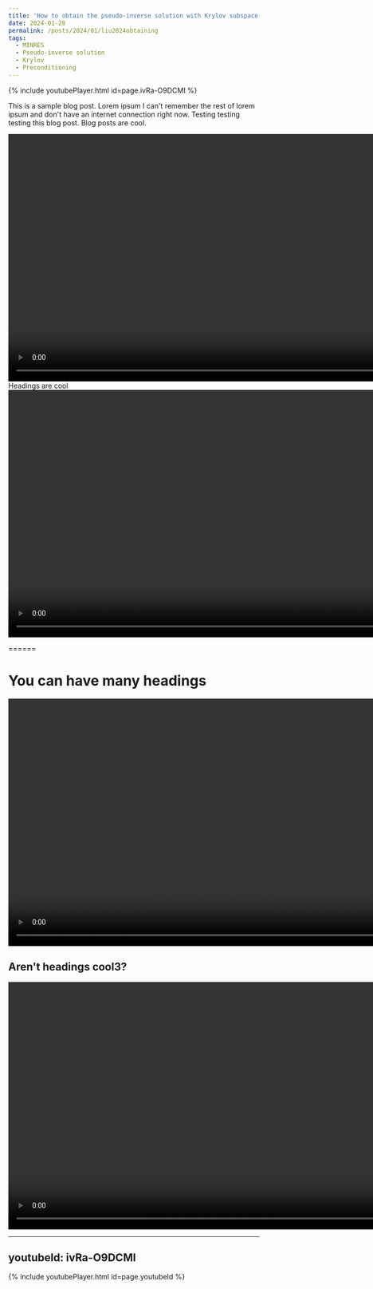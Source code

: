 ```yaml
---
title: 'How to obtain the pseudo-inverse solution with Krylov subspace methods'
date: 2024-01-28
permalink: /posts/2024/01/liu2024obtaining
tags:
  - MINRES
  - Pseudo-inverse solution
  - Krylov
  - Preconditioning
---
```


{% include youtubePlayer.html id=page.ivRa-O9DCMI %}

This is a sample blog post. Lorem ipsum I can't remember the rest of lorem ipsum and don't have an internet connection right now. Testing testing testing this blog post. Blog posts are cool.

<video width="920" height="496" controls autoplay muted loop>
<source src="https://github.com/yangliu-op/yangliu-op.github.io/blob/master/videos/curlcurl_all.mp4" type="video/mp4">
</video>
Headings are cool

<video controls="" width="920" height="496" muted="" loop="" autoplay="">
<source src="https://github.com/yangliu-op/yangliu-op.github.io/blob/master/videos/curlcurl_all.mp4" type="video/mp4">
</video>

======

You can have many headings
======

<video width="920" height="496" controls autoplay muted loop>
<source src="https://youtu.be/ivRa-O9DCMI" type="video/mp4">
</video>

Aren't headings cool3?
------

<video controls="" width="920" height="496" muted="" loop="" autoplay="">
<source src="https://youtu.be/ivRa-O9DCMI" type="video/mp4">
</video>



---
youtubeId: ivRa-O9DCMI
---

{% include youtubePlayer.html id=page.youtubeId %}